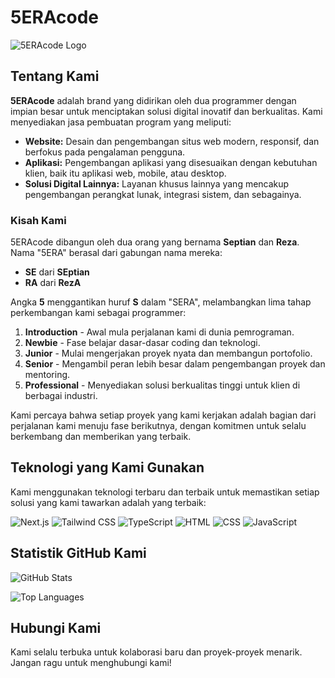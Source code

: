 # 5ERAcode

![5ERAcode Logo](https://your-logo-link-here.com)

## Tentang Kami

**5ERAcode** adalah brand yang didirikan oleh dua programmer dengan impian besar untuk menciptakan solusi digital inovatif dan berkualitas. Kami menyediakan jasa pembuatan program yang meliputi:

- **Website:** Desain dan pengembangan situs web modern, responsif, dan berfokus pada pengalaman pengguna.
- **Aplikasi:** Pengembangan aplikasi yang disesuaikan dengan kebutuhan klien, baik itu aplikasi web, mobile, atau desktop.
- **Solusi Digital Lainnya:** Layanan khusus lainnya yang mencakup pengembangan perangkat lunak, integrasi sistem, dan sebagainya.

### Kisah Kami

5ERAcode dibangun oleh dua orang yang bernama **Septian** dan **Reza**. Nama "5ERA" berasal dari gabungan nama mereka:

- **SE** dari **SEptian**
- **RA** dari **RezA**

Angka **5** menggantikan huruf **S** dalam "SERA", melambangkan lima tahap perkembangan kami sebagai programmer:

1. **Introduction** - Awal mula perjalanan kami di dunia pemrograman.
2. **Newbie** - Fase belajar dasar-dasar coding dan teknologi.
3. **Junior** - Mulai mengerjakan proyek nyata dan membangun portofolio.
4. **Senior** - Mengambil peran lebih besar dalam pengembangan proyek dan mentoring.
5. **Professional** - Menyediakan solusi berkualitas tinggi untuk klien di berbagai industri.

Kami percaya bahwa setiap proyek yang kami kerjakan adalah bagian dari perjalanan kami menuju fase berikutnya, dengan komitmen untuk selalu berkembang dan memberikan yang terbaik.

## Teknologi yang Kami Gunakan

Kami menggunakan teknologi terbaru dan terbaik untuk memastikan setiap solusi yang kami tawarkan adalah yang terbaik:

![Next.js](https://img.shields.io/badge/Next.js-000000?style=for-the-badge&logo=nextdotjs&logoColor=white)
![Tailwind CSS](https://img.shields.io/badge/TailwindCSS-38B2AC?style=for-the-badge&logo=tailwind-css&logoColor=white)
![TypeScript](https://img.shields.io/badge/TypeScript-007ACC?style=for-the-badge&logo=typescript&logoColor=white)
![HTML](https://img.shields.io/badge/HTML5-E34F26?style=for-the-badge&logo=html5&logoColor=white)
![CSS](https://img.shields.io/badge/CSS3-1572B6?style=for-the-badge&logo=css3&logoColor=white)
![JavaScript](https://img.shields.io/badge/JavaScript-F7DF1E?style=for-the-badge&logo=javascript&logoColor=black)

## Statistik GitHub Kami

![GitHub Stats](https://github-readme-stats.vercel.app/api?username=5sera-Code&show_icons=true&theme=radical)

![Top Languages](https://github-readme-stats.vercel.app/api/top-langs/?username=5sera-Code&layout=compact&theme=radical)

## Hubungi Kami

Kami selalu terbuka untuk kolaborasi baru dan proyek-proyek menarik. Jangan ragu untuk menghubungi kami!
